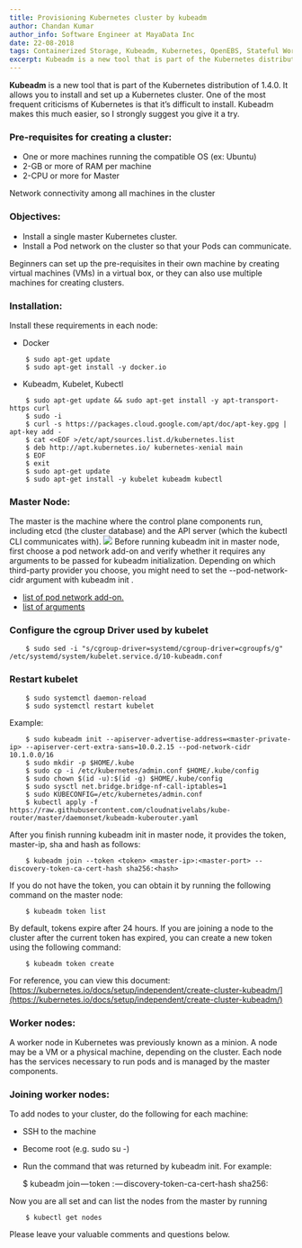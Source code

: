 ```yaml
---
title: Provisioning Kubernetes cluster by kubeadm
author: Chandan Kumar
author_info: Software Engineer at MayaData Inc
date: 22-08-2018
tags: Containerized Storage, Kubeadm, Kubernetes, OpenEBS, Stateful Workloads
excerpt: Kubeadm is a new tool that is part of the Kubernetes distribution of 1.4.0. It allows you to install and set up a Kubernetes cluster.
---
```


**Kubeadm** is a new tool that is part of the Kubernetes distribution of 1.4.0. It allows you to install and set up a Kubernetes cluster. One of the most frequent criticisms of Kubernetes is that it’s difficult to install. Kubeadm makes this much easier, so I strongly suggest you give it a try.

### Pre-requisites for creating a cluster:

- One or more machines running the compatible OS (ex: Ubuntu)
- 2-GB or more of RAM per machine
- 2-CPU or more for Master

Network connectivity among all machines in the cluster

### Objectives:

- Install a single master Kubernetes cluster.
- Install a Pod network on the cluster so that your Pods can communicate.

Beginners can set up the pre-requisites in their own machine by creating virtual machines (VMs) in a virtual box, or they can also use multiple machines for creating clusters.

### Installation:

Install these requirements in each node:

- Docker
```
    $ sudo apt-get update
    $ sudo apt-get install -y docker.io
```   

- Kubeadm, Kubelet, Kubectl
```
    $ sudo apt-get update && sudo apt-get install -y apt-transport-https curl
    $ sudo -i
    $ curl -s https://packages.cloud.google.com/apt/doc/apt-key.gpg | apt-key add -
    $ cat <<EOF >/etc/apt/sources.list.d/kubernetes.list
    $ deb http://apt.kubernetes.io/ kubernetes-xenial main
    $ EOF
    $ exit
    $ sudo apt-get update
    $ sudo apt-get install -y kubelet kubeadm kubectl
```  

### Master Node:

The master is the machine where the control plane components run, including etcd (the cluster database) and the API server (which the kubectl CLI communicates with).
![](https://lh5.googleusercontent.com/BbzeYd9ttUgNLHIn-zS1gndo_sCNLYOiqe-HTHQLDNqegK72Lc7Nzg88tfUCXSo_p6Wyrq-beic2mf0ZR7tFMw3dW_IZvGYC-MT-GVCSWPqoS4OsglbwCQ2ZskBuT2FsJLI9jzY-UdokGUJnpA)
Before running kubeadm init in master node, first choose a pod network add-on and verify whether it requires any arguments to be passed for kubeadm initialization. Depending on which third-party provider you choose, you might need to set the --pod-network-cidr argument with kubeadm init <args>.

- [list of pod network add-on.](https://kubernetes.io/docs/setup/independent/create-cluster-kubeadm/#pod-network)
- [list of arguments](https://kubernetes.io/docs/reference/setup-tools/kubeadm/kubeadm-init/)

### Configure the cgroup Driver used by kubelet
```
    $ sudo sed -i "s/cgroup-driver=systemd/cgroup-driver=cgroupfs/g" /etc/systemd/system/kubelet.service.d/10-kubeadm.conf
```
### Restart kubelet
```
    $ sudo systemctl daemon-reload
    $ sudo systemctl restart kubelet
```  

Example:

```
    $ sudo kubeadm init --apiserver-advertise-address=<master-private-ip> --apiserver-cert-extra-sans=10.0.2.15 --pod-network-cidr 10.1.0.0/16
    $ sudo mkdir -p $HOME/.kube
    $ sudo cp -i /etc/kubernetes/admin.conf $HOME/.kube/config
    $ sudo chown $(id -u):$(id -g) $HOME/.kube/config
    $ sudo sysctl net.bridge.bridge-nf-call-iptables=1
    $ sudo KUBECONFIG=/etc/kubernetes/admin.conf
    $ kubectl apply -f https://raw.githubusercontent.com/cloudnativelabs/kube-router/master/daemonset/kubeadm-kuberouter.yaml 
```

After you finish running kubeadm init in master node, it provides the token, master-ip, sha and hash as follows:
```
    $ kubeadm join --token <token> <master-ip>:<master-port> --discovery-token-ca-cert-hash sha256:<hash>
```
If you do not have the token, you can obtain it by running the following command on the master node:
```
    $ kubeadm token list
```
By default, tokens expire after 24 hours. If you are joining a node to the cluster after the current token has expired, you can create a new token using the following command:
```
    $ kubeadm token create
```
For reference, you can view this document: [https://kubernetes.io/docs/setup/independent/create-cluster-kubeadm/](https://kubernetes.io/docs/setup/independent/create-cluster-kubeadm/)

### Worker nodes:

A worker node in Kubernetes was previously known as a minion. A node may be a VM or a physical machine, depending on the cluster. Each node has the services necessary to run pods and is managed by the master components.

### Joining worker nodes:

To add nodes to your cluster, do the following for each machine:

- SSH to the machine
- Become root (e.g. sudo su -)
- Run the command that was returned by kubeadm init. For example:

    $ kubeadm join — token <token> <master-ip>:<master-port> — discovery-token-ca-cert-hash sha256:<hash>

Now you are all set and can list the nodes from the master by running
```
    $ kubectl get nodes
```
Please leave your valuable comments and questions below.
